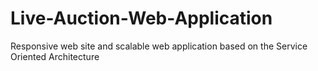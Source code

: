 # Live-Auction-Web-Application
Responsive web site and scalable web application based on the Service Oriented Architecture
